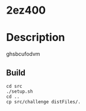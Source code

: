 # 2ez400

# Description

ghsbcufodvm

## Build

```
cd src
./setup.sh
cd ..
cp src/challenge distFiles/.
```
